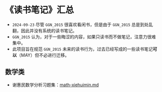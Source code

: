 # 《读书笔记》汇总

-  `2024-09-23` 尽管 `GGN_2015` 很喜欢看闲书，但是由于 `GGN_2015` 总是到处乱翻，因此并没有系统的读书笔记。
  - `GGN_2015` 认为，对于一些晦涩的内容，如果只读书而不做笔记，注意力很难集中。
  - 此项目旨在规范 `GGN_2015` 未来的读书行为，过去已经写成的一些读书笔记**可以**（MAY）但不必进行迁移。

## 数学类

- 谢惠民数学分析习题集：[math-xiehuimin.md](../../data/books/math-xiehuimin.md)

